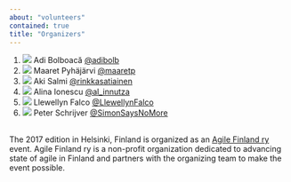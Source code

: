 ```yaml
---
about: "volunteers"
contained: true
title: "Organizers"
---
```


<ol class="volunteers-list">
  <li class="volunteer">
    <img src="https://pbs.twimg.com/profile_images/1299815722/Adi1.JPG">
    <span class="name">Adi Bolboacă</span>
    <a href="https://twitter.com/adibolb">@adibolb</a>
  </li>
  <li class="volunteer">
    <img src="https://pbs.twimg.com/profile_images/629062251152961536/kumhZ5lm_400x400.jpg">
    <span class="name">Maaret Pyhäjärvi</span>
    <a href="https://twitter.com/maaretp">@maaretp</a>
  </li>
  <li class="volunteer">
    <img src="https://pbs.twimg.com/profile_images/1877737374/20110907at09-16-47.jpg">
    <span class="name">Aki Salmi</span>
    <a href="https://twitter.com/rinkkasatiainen">@rinkkasatiainen</a>
  </li>
  <li class="volunteer">
    <img src="https://pbs.twimg.com/profile_images/621208613747576832/cdWmRNH7_400x400.jpg">
    <span class="name">Alina Ionescu</span>
    <a href="https://twitter.com/al_innutza">@al_innutza</a>
  </li>
  <li class="volunteer">
    <img src="https://pbs.twimg.com/profile_images/752370366639661057/lw-P46W5.jpg" />
    <span class="name">Llewellyn Falco</span>
    <a href="https://twitter.com/LlewellynFalco">@LlewellynFalco</a>
  </li>
  <li class="volunteer">
    <img src="https://pbs.twimg.com/profile_images/498652508055932929/SwPtPQ9o.jpeg" />
    <span class="name">Peter Schrijver</span>
    <a href="https://twitter.com/SimonSaysNoMore">@SimonSaysNoMore</a>
  </li>
</ol>
<br>
The 2017 edition in Helsinki, Finland is organized as an <a href="http://agile.fi">Agile Finland ry</a> event. Agile Finland ry is a non-profit organization dedicated to advancing state of agile in Finland and partners with the organizing team to make the event possible.
